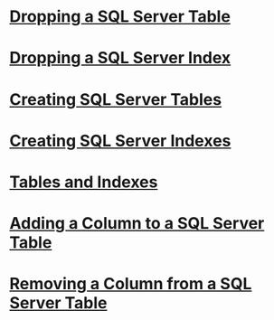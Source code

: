 # [Dropping a SQL Server Table](dropping-a-sql-server-table.md)
# [Dropping a SQL Server Index](dropping-a-sql-server-index.md)
# [Creating SQL Server Tables](creating-sql-server-tables.md)
# [Creating SQL Server Indexes](creating-sql-server-indexes.md)
# [Tables and Indexes](tables-and-indexes.md)
# [Adding a Column to a SQL Server Table](adding-a-column-to-a-sql-server-table.md)
# [Removing a Column from a SQL Server Table](removing-a-column-from-a-sql-server-table.md)
